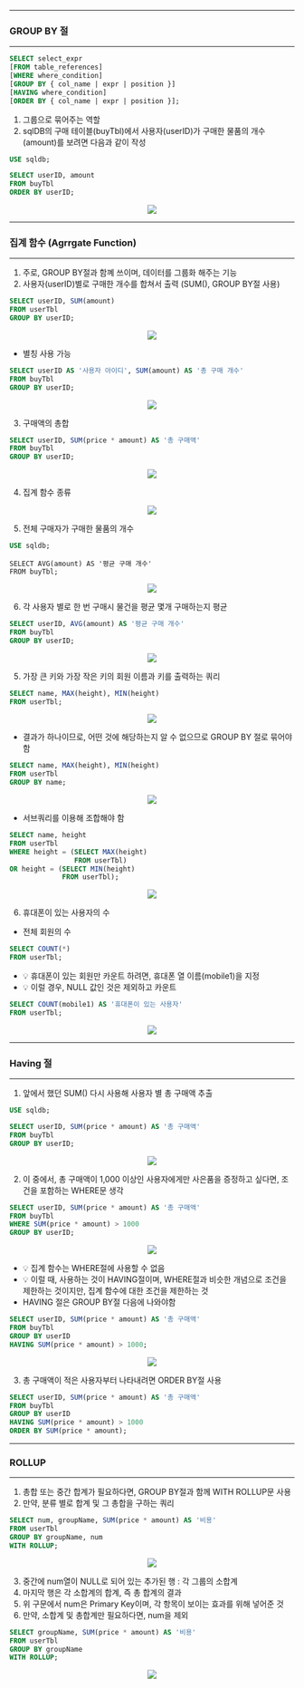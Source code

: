 -----
### GROUP BY 절
-----
```sql
SELECT select_expr
[FROM table_references]
[WHERE where_condition]
[GROUP BY { col_name | expr | position }]
[HAVING where_condition]
[ORDER BY { col_name | expr | position }];
```

1. 그룹으로 묶어주는 역할
2. sqlDB의 구매 테이블(buyTbl)에서 사용자(userID)가 구매한 물품의 개수(amount)를 보려면 다음과 같이 작성
```sql
USE sqldb;

SELECT userID, amount
FROM buyTbl
ORDER BY userID;
```
<div align="center">
<img src="https://github.com/sooyounghan/Data-Base/assets/34672301/5599381a-e4b8-401b-92f1-fe66f6ccce22">
</div>

-----
### 집계 함수 (Agrrgate Function)
-----
1. 주로, GROUP BY절과 함꼐 쓰이며, 데이터를 그룹화 해주는 기능
2. 사용자(userID)별로 구매한 개수를 합쳐서 출력 (SUM(), GROUP BY절 사용)
```sql
SELECT userID, SUM(amount)
FROM userTbl
GROUP BY userID;
```
<div align="center">
<img src="https://github.com/sooyounghan/Spring/assets/34672301/3bc39f27-ba89-429a-8f3d-85a9839f4545">
</div>

 - 별칭 사용 가능
```sql
SELECT userID AS '사용자 아이디', SUM(amount) AS '총 구매 개수'
FROM buyTbl
GROUP BY userID;
```
<div align="center">
<img src="https://github.com/sooyounghan/Spring/assets/34672301/ed836939-e315-4465-bd7b-5ed39483eba4">
</div>

3. 구매액의 총합
```sql
SELECT userID, SUM(price * amount) AS '총 구매액'
FROM buyTbl
GROUP BY userID;
```
<div align="center">
<img src="https://github.com/sooyounghan/Spring/assets/34672301/e9f3ba2f-d22c-40e1-9392-f5c0a82df7b9">
</div>

4. 집계 함수 종류
<div align="center">
<img src="https://github.com/sooyounghan/Spring/assets/34672301/34d0d480-7ec1-4985-a189-4e0a635006e4">
</div>

5. 전체 구매자가 구매한 물품의 개수
```sql
USE sqldb;
```
```
SELECT AVG(amount) AS '평균 구매 개수'
FROM buyTbl;
```
<div align="center">
<img src="https://github.com/sooyounghan/Spring/assets/34672301/2f2ffc03-bf93-4c45-883d-e034137129cb">
</div>

6. 각 사용자 별로 한 번 구매시 물건을 평균 몇개 구매하는지 평균
```sql
SELECT userID, AVG(amount) AS '평균 구매 개수'
FROM buyTbl
GROUP BY userID;
```
<div align="center">
<img src="https://github.com/sooyounghan/Spring/assets/34672301/38962e2c-dd34-45fe-be9a-0fbf0e325464">
</div>

5. 가장 큰 키와 가장 작은 키의 회원 이름과 키를 출력하는 쿼리
```sql
SELECT name, MAX(height), MIN(height)
FROM userTbl;
```
<div align="center">
<img src="https://github.com/sooyounghan/Spring/assets/34672301/3e21c284-25bc-4bce-a688-f918360eaa87">
</div>

  - 결과가 하나이므로, 어떤 것에 해당하는지 알 수 없으므로 GROUP BY 절로 묶어야 함
```sql
SELECT name, MAX(height), MIN(height)
FROM userTbl
GROUP BY name;
```
<div align="center">
<img src="https://github.com/sooyounghan/Spring/assets/34672301/112b33ee-a3a2-485f-a845-b7da9036c932">
</div>

  - 서브쿼리를 이용해 조합해야 함
```sql
SELECT name, height
FROM userTbl
WHERE height = (SELECT MAX(height)
                FROM userTbl)
OR height = (SELECT MIN(height)
             FROM userTbl);
```
<div align="center">
<img src="https://github.com/sooyounghan/Spring/assets/34672301/fa58229f-ddad-4279-9dc6-4c3af1363dc8">
</div>

6. 휴대폰이 있는 사용자의 수
  - 전체 회원의 수
```sql
SELECT COUNT(*)
FROM userTbl;
```
  - 💡 휴대폰이 있는 회원만 카운트 하려면, 휴대폰 열 이름(mobile1)을 지정
  - 💡 이럴 경우, NULL 값인 것은 제외하고 카운트
```sql
SELECT COUNT(mobile1) AS '휴대폰이 있는 사용자'
FROM userTbl;
```
<div align="center">
<img src="https://github.com/sooyounghan/Spring/assets/34672301/aa7a4a4d-bb76-4c07-ad36-0aaaa7b64fbc">
</div>

-----
### Having 절
-----
1. 앞에서 했던 SUM() 다시 사용해 사용자 별 총 구매액 추출
```sql
USE sqldb;
```

```sql
SELECT userID, SUM(price * amount) AS '총 구매액'
FROM buyTbl
GROUP BY userID;
```
<div align="center">
<img src="https://github.com/sooyounghan/Spring/assets/34672301/4c2dd8a3-c70e-4a23-93a8-0baed1111a73">
</div>

2. 이 중에서, 총 구매액이 1,000 이상인 사용자에게만 사은품을 증정하고 싶다면, 조건을 포함하는 WHERE문 생각
```sql
SELECT userID, SUM(price * amount) AS '총 구매액'
FROM buyTbl
WHERE SUM(price * amount) > 1000
GROUP BY userID;
```
<div align="center">
<img src="https://github.com/sooyounghan/Spring/assets/34672301/99c6311d-0d14-47b7-85d3-27569919bf1f">
</div>

  - 💡 집계 함수는 WHERE절에 사용할 수 없음
  - 💡 이럴 때, 사용하는 것이 HAVING절이며, WHERE절과 비슷한 개념으로 조건을 제한하는 것이지만, 집계 함수에 대한 조건을 제한하는 것
  - HAVING 절은 GROUP BY절 다음에 나와야함
```sql
SELECT userID, SUM(price * amount) AS '총 구매액'
FROM buyTbl
GROUP BY userID
HAVING SUM(price * amount) > 1000;
```
<div align="center">
<img src="https://github.com/sooyounghan/Spring/assets/34672301/4ccab203-7476-4d99-87e5-e5faadf00876">
</div>

3. 총 구매액이 적은 사용자부터 나타내려면 ORDER BY절 사용
```sql
SELECT userID, SUM(price * amount) AS '총 구매액'
FROM buyTbl
GROUP BY userID
HAVING SUM(price * amount) > 1000
ORDER BY SUM(price * amount);
```

-----
### ROLLUP
-----
1. 총합 또는 중간 합계가 필요하다면, GROUP BY절과 함께 WITH ROLLUP문 사용
2. 만약, 분류 별로 합계 및 그 총합을 구하는 쿼리
```sql
SELECT num, groupName, SUM(price * amount) AS '비용'
FROM userTbl
GROUP BY groupName, num
WITH ROLLUP;
```
<div align="center">
<img src="https://github.com/sooyounghan/Spring/assets/34672301/a8a6c322-08ec-4c8a-a7ee-fa1935a4bed3">
</div>

3. 중간에 num열이 NULL로 되어 있는 추가된 행 : 각 그룹의 소합계
4. 마지막 행은 각 소합계의 합계, 즉 총 합계의 결과
5. 위 구문에서 num은 Primary Key이며, 각 항목이 보이는 효과를 위해 넣어준 것
6. 만약, 소합계 및 총합계만 필요하다면, num을 제외
```sql
SELECT groupName, SUM(price * amount) AS '비용'
FROM userTbl
GROUP BY groupName
WITH ROLLUP;
```
<div align="center">
<img src="https://github.com/sooyounghan/Spring/assets/34672301/ab0bd789-c20c-4055-950f-15ad2f5c60da">
</div>
